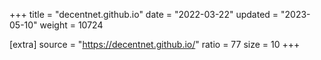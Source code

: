 +++
title = "decentnet.github.io"
date = "2022-03-22"
updated = "2023-05-10"
weight = 10724

[extra]
source = "https://decentnet.github.io/"
ratio = 77
size = 10
+++

